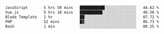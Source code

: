 <!--START_SECTION:waka-->

```txt
JavaScript       5 hrs 50 mins   ███████████░░░░░░░░░░░░░░   44.62 %
Vue.js           5 hrs 18 mins   ██████████░░░░░░░░░░░░░░░   40.56 %
Blade Template   1 hr            ██░░░░░░░░░░░░░░░░░░░░░░░   07.72 %
PHP              52 mins         █▓░░░░░░░░░░░░░░░░░░░░░░░   06.73 %
Bash             1 min           ░░░░░░░░░░░░░░░░░░░░░░░░░   00.25 %
```

<!--END_SECTION:waka-->
